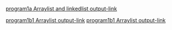 [program1a Arraylist and linkedlist output-link](https://github.com/Nishitha-Suvarna/Java/blob/main/java1.png)

[program1b1 Arraylist output-link](https://github.com/Nishitha-Suvarna/Java/blob/main/java1b1.png)
[program1b1 Arraylist output-link](https://https://github.com/Nishitha-Suvarna/Java/blob/main/Screenshot%202025-05-16%20190943.png)
